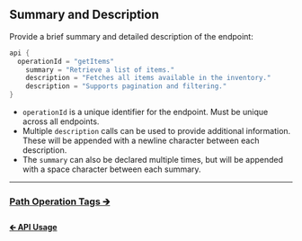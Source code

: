 ## Summary and Description

Provide a brief summary and detailed description of the endpoint:

```kotlin
api {
  operationId = "getItems"
    summary = "Retrieve a list of items."
    description = "Fetches all items available in the inventory."
    description = "Supports pagination and filtering."
}
```

- `operationId` is a unique identifier for the endpoint. Must be unique across all endpoints.
- Multiple `description` calls can be used to provide additional information.
  These will be appended with a newline character between each description.
- The `summary` can also be declared multiple times, but will be appended with a space character between each summary.

--- 

### [Path Operation Tags 🡲](02.2.api-usage-tags.md)

#### [🡰 API Usage](02.0.api-usage.md)